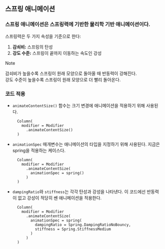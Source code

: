 <p>
  
  ## 스프링 애니메이션

  
  ### 스프링 애니메이션은 스프링력에 기반한 물리학 기반 애니메이션이다.   
  
  스프링력은 두 가지 속성을 기준으로 한다:   
  1. **감쇠비:** 스프링의 탄성   
  2. **강도 수준:** 스프링이 끝까지 이동하는 속도인 강성
> [!NOTE]
> 감쇠비가 높을수록 스프링이 원래 모양으로 돌아올 때 반동력이 강해진다.    
> 강도 수준이 높을수록 스프링이 원래 모양으로 더 빨리 돌아온다.

### 코드 적용
- `animateContentSize()` 함수는 크기 변경에 애니메이션을 적용하기 위해 사용된다.
  ```
    Column(
      modifier = Modifier
        .animateContentSize()
    )
  ```
- `animationSpec` 매개변수는 애니메이션의 타입을 지정하기 위해 사용된다. 지금은 spring을 적용하는 케이스다.
  ```
    Column(
      modifier = Modifier
        .animateContentSize(
          animationSpec = spring()
        )
    )
  ```
- `dampingRatio`와 `stiffness`는 각각 탄성과 강성을 나타낸다.   이 코드에선 반동력이 없고 강성이 적당히 쎈 애니메이션을 적용한다. 
  ```
    Column(
      modifier = Modifier
        .animateContentSize(
          animationSpec = spring(
            dampingRatio = Spring.DampingRatioNoBouncy,
            stiffness = Spring.StiffnessMedium
          )
        )
    )
  ```
  
</p>
